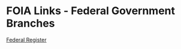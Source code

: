 # FOIA Links - Federal Government Branches  


[Federal Register](https://www.federalregister.gov/reader-aids/government-policy-and-ofr-procedures/foia)
